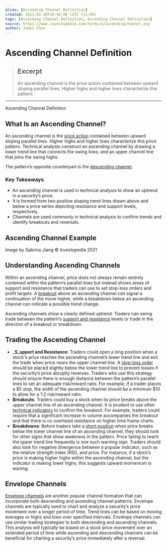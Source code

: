 ```yaml
---
alias: [Ascending Channel Definition]
created: 2021-02-28T16:45:06 (UTC +11:00)
tags: [Ascending Channel Definition, Ascending Channel Definition]
source: https://www.investopedia.com/terms/a/ascendingchannel.asp
author: James Chen
---
```


# Ascending Channel Definition

> ## Excerpt
> An ascending channel is the price action contained between upward sloping parallel lines. Higher highs and higher lows characterize this pattern.

---

Ascending Channel Definition
## What Is an Ascending Channel?

An ascending channel is the [price action](https://www.investopedia.com/terms/p/price-action.asp) contained between upward sloping parallel lines. Higher highs and higher lows characterize this price pattern. Technical analysts construct an ascending channel by drawing a lower trend line that connects the swing lows, and an upper channel line that joins the swing highs.

The pattern’s opposite counterpart is the [descending channel](https://www.investopedia.com/terms/d/descendingchannel.asp).

### Key Takeaways

-   An ascending channel is used in technical analysis to show an uptrend in a security’s price.
-   It is formed from two positive sloping trend lines drawn above and below a price series depicting resistance and support levels, respectively.
-   Channels are used commonly in technical analysis to confirm trends and identify breakouts and reversals.

## Ascending Channel Example

Image by Sabrina Jiang © Investopedia 2021

## Understanding Ascending Channels

Within an ascending channel, price does not always remain entirely contained within the pattern’s parallel lines but instead shows areas of support and resistance that traders can use to set stop-loss orders and profit targets. A [breakout](https://www.investopedia.com/terms/b/breakout.asp) above an ascending channel can signal a continuation of the move higher, while a breakdown below an ascending channel can indicate a possible trend change.

Ascending channels show a clearly defined uptrend. Traders can swing trade between the pattern’s [support and resistance](https://www.investopedia.com/trading/support-and-resistance-basics/) levels or trade in the direction of a breakout or breakdown.

## Trading the Ascending Channel

-   **_S_upport and Resistance**: Traders could open a long position when a stock's price reaches the ascending channel’s lower trend line and exit the trade when price nears the upper channel line. A [stop-loss order](https://www.investopedia.com/terms/s/stop-lossorder.asp) should be placed slightly below the lower trend line to prevent losses if the security’s price abruptly reverses. Traders who use this strategy should ensure there is enough distance between the pattern’s parallel lines to set an adequate risk/reward ratio. For example, if a trader places a $5 stop, the width of the ascending channel should be a minimum $10 to allow for a 1:2 risk/reward ratio.
-   **Breakouts**: Traders could buy a stock when its price breaks above the upper channel line of an ascending channel. It is prudent to use other [technical indicators](https://www.investopedia.com/terms/t/technicalindicator.asp) to confirm the breakout. For example, traders could require that a significant increase in volume accompanies the breakout and that there is no overhead resistance on higher time frame charts.
-   **Breakdowns**: Before traders take a [short position](https://www.investopedia.com/terms/s/short.asp) when price breaks below the lower channel line of an ascending channel, they should look for other signs that show weakness in the pattern. Price failing to reach the upper trend line frequently is one such warning sign. Traders should also look for negative divergence between a popular indicator, such as the relative strength index (RSI), and price. For instance, if a stock’s price is making higher highs within the ascending channel, but the indicator is making lower highs, this suggests upward momentum is waning.

## Envelope Channels

[Envelope channels](https://www.investopedia.com/terms/e/envelope-channel.asp) are another popular channel formation that can incorporate both descending and ascending channel patterns. Envelope channels are typically used to chart and analyze a security’s price movement over a longer period of time. Trend lines can be based on moving averages or highs and lows over specified intervals. Envelope channels can use similar trading strategies to both descending and ascending channels. This analysis will typically be based on a stock price movement over an extended period of time while ascending and descending channels can be beneficial for charting a security’s price immediately after a reversal.
